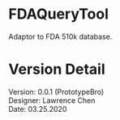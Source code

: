 # FDAQueryTool
Adaptor to FDA 510k database.

# Version Detail
Version: 0.0.1 (PrototypeBro)
<br />Designer: Lawrence Chen
<br />Date: 03.25.2020

